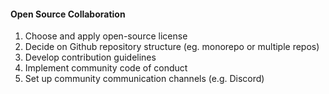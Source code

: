 #### **Open Source Collaboration**
1. Choose and apply open-source license  
2. Decide on Github repository structure (eg. monorepo or multiple repos)
3. Develop contribution guidelines  
4. Implement community code of conduct  
5. Set up community communication channels (e.g. Discord)